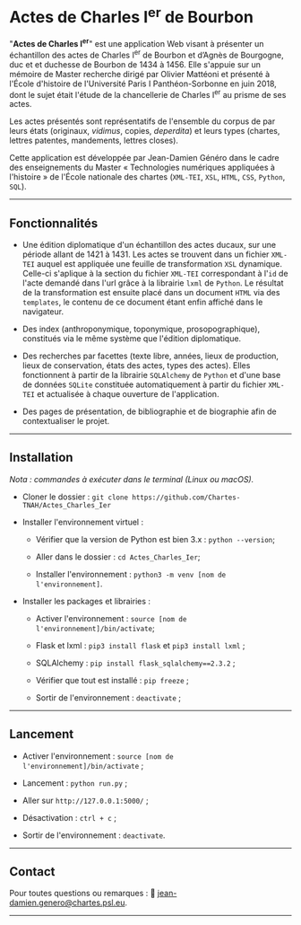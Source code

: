 # Actes de Charles I<sup>er</sup> de Bourbon

"**Actes de Charles I<sup>er</sup>**" est une application Web visant à présenter un échantillon des actes de Charles I<sup>er</sup> de Bourbon et d’Agnès de Bourgogne, duc et et duchesse de Bourbon de 1434 à 1456. Elle s'appuie sur un mémoire de Master recherche dirigé par Olivier Mattéoni et présenté à l'École d'histoire de l'Université Paris I Panthéon-Sorbonne en juin 2018, dont le sujet était l'étude de la chancellerie de Charles I<sup>er</sup> au prisme de ses actes. 

Les actes présentés sont représentatifs de l'ensemble du corpus de par leurs états (originaux, *vidimus*, copies, *deperdita*) et leurs types (chartes, lettres patentes, mandements, lettres closes).

Cette application est développée par Jean-Damien Généro dans le cadre des enseignements du Master « Technologies numériques appliquées à l'histoire » de l'École nationale des chartes (```XML-TEI```, ```XSL```, ```HTML```, ```CSS```, ```Python```, ```SQL```).

---

## Fonctionnalités

  * Une édition diplomatique d'un échantillon des actes ducaux, sur une période allant de 1421 à 1431. Les actes se trouvent dans un fichier ```XML-TEI``` auquel est appliquée une feuille de transformation ```XSL``` dynamique. Celle-ci s'aplique à la section du fichier ```XML-TEI``` correspondant à l'```id``` de l'acte demandé dans l'url grâce à la librairie ```lxml``` de ```Python```. Le résultat de la transformation est ensuite placé dans un document ```HTML``` via des ```templates```, le contenu de ce document étant enfin affiché dans le navigateur.
  
  * Des index (anthroponymique, toponymique, prosopographique), constitués via le même système que l'édition diplomatique.
  
  * Des recherches par facettes (texte libre, années, lieux de production, lieux de conservation, états des actes, types des actes). Elles fonctionnent à partir de la librairie ```SQLAlchemy``` de ```Python``` et d'une base de données ```SQLite``` constituée automatiquement à partir du fichier ```XML-TEI``` et actualisée à chaque ouverture de l'application.
  
  * Des pages de présentation, de bibliographie et de biographie afin de contextualiser le projet.
  
---

## Installation

*Nota : commandes à exécuter dans le terminal (Linux ou macOS).*

  * Cloner le dossier : ```git clone https://github.com/Chartes-TNAH/Actes_Charles_Ier```
  
  * Installer l'environnement virtuel :
  
    * Vérifier que la version de Python est bien 3.x : ```python --version```;
    
    * Aller dans le dossier : ```cd Actes_Charles_Ier```;
    
    * Installer l'environnement : ```python3 -m venv [nom de l'environnement]```.
  
  * Installer les packages et librairies :
  
    * Activer l'environnement : ```source [nom de l'environnement]/bin/activate```;
    
    * Flask et lxml : ```pip3 install flask``` et ```pip3 install lxml``` ;
    
    * SQLAlchemy : ```pip install flask_sqlalchemy==2.3.2``` ;
    
    * Vérifier que tout est installé : ```pip freeze``` ;
    
    * Sortir de l'environnement : ```deactivate``` ;

---

## Lancement
  
  * Activer l'environnement : ```source [nom de l'environnement]/bin/activate``` ;
    
  * Lancement : ```python run.py``` ;
    
  * Aller sur ```http://127.0.0.1:5000/``` ;
    
  * Désactivation : ```ctrl + c``` ;
    
  * Sortir de l'environnement : ```deactivate```.

---

## Contact

Pour toutes questions ou remarques : :email: [jean-damien.genero@chartes.psl.eu](mailto:jean-damien.genero@chartes.psl.eu).

---
